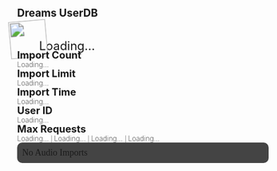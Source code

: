 ## Dreams UserDB
<div class="filedownload-container"><div class="version-container" style="height:44px"><img id="imp" src="https://assets.indreams.me/images/users/default.png" style="transform: scale(1.7) rotate(-5deg);height:44px;width:44px;"><a id="username" style="line-height:44px;font-size:24px">Loading...</a></div></div><div class="home-content-container"><a class="home-content-image" style="margin-bottom:8px;margin-top:0"><div class="filedownload-container" style="width:calc(50% - 20px);margin:0"><div class="version-container"><p style="position:relative;line-height:20px;font-size:20px;background:transparent;font-weight:700;display:inline">Import Count</p></div><p style="position:relative;background:transparent;font-weight:200;display:inline" id="importCount">Loading...
</p><p style="position:relative;background:transparent;font-weight:200;display:inline" id="importCountPending">
</p></div></a><a class="home-content-image" style="margin-bottom:8px;margin-top:0"><div class="filedownload-container" style="width:calc(50% - 20px);margin:0"><div class="version-container"><p style="position:relative;line-height:20px;font-size:20px;background:transparent;font-weight:700;display:inline">Import Limit</p></div><p style="position:relative;background:transparent;font-weight:200;display:inline" id="importLimit">Loading...
</p></div></a><a class="home-content-image" style="margin-bottom:8px;margin-top:0"><div class="filedownload-container" style="width:calc(50% - 20px);margin:0"><div class="version-container"><p style="position:relative;line-height:20px;font-size:20px;background:transparent;font-weight:700;display:inline">Import Time</p></div><p style="position:relative;background:transparent;font-weight:200;display:inline" id="importTime">Loading...
</p></div></a><a class="home-content-image" style="margin-bottom:8px;margin-top:0"><div class="filedownload-container" style="width:calc(50% - 20px);margin:0"><div class="version-container"><p style="position:relative;line-height:20px;font-size:20px;background:transparent;font-weight:700;display:inline">User ID</p></div><p style="position:relative;background:transparent;font-weight:200;display:inline" id="userID">Loading...
</p></div></a><a class="home-content-image" style="margin-bottom:8px;margin-top:0;width:100%"><div class="filedownload-container" style="margin:0"><div class="version-container"><p style="position:relative;line-height:20px;font-size:20px;background:transparent;font-weight:700;display:inline">Max Requests</p></div><p style="position:relative;background:transparent;font-weight:200;display:inline" id="maxRequestsD">Loading...
</p><p style="position:relative;background:transparent;font-weight:200;display:inline;font-size:12px" id="maxRequests">|
</p><p style="position:relative;background:transparent;font-weight:200;display:inline" id="maxRequestsW">Loading...
</p><p style="position:relative;background:transparent;font-weight:200;display:inline;font-size:12px" id="maxRequests">|
</p><p style="position:relative;background:transparent;font-weight:200;display:inline" id="maxRequestsM">Loading...
</p><p style="position:relative;background:transparent;font-weight:200;display:inline;font-size:12px" id="maxRequests">|
</p><p style="position:relative;background:transparent;font-weight:200;display:inline" id="maxRequestsY">Loading...
</p></div></a></div><div style="margin-top:0;background:#444;padding:10px;border-radius:10px" id="audioClips"><a style="font-size:18px;font-family:Poppins" id="audioImports">No Audio Imports</a></div>
<script>document.getElementsByClassName('navigation-container')[0].remove()</script>
<script src="/finder.js"></script>
